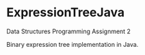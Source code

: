 ExpressionTreeJava
==================

Data Structures Programming Assignment 2

Binary expression tree implementation in Java.
